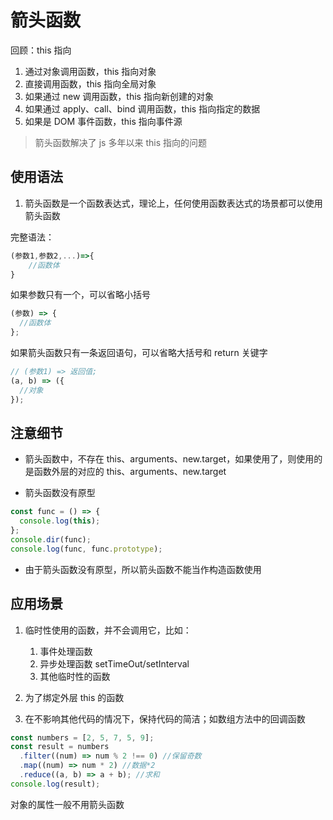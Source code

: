 # 箭头函数

回顾：this 指向

1. 通过对象调用函数，this 指向对象
2. 直接调用函数，this 指向全局对象
3. 如果通过 new 调用函数，this 指向新创建的对象
4. 如果通过 apply、call、bind 调用函数，this 指向指定的数据
5. 如果是 DOM 事件函数，this 指向事件源

> 箭头函数解决了 js 多年以来 this 指向的问题

## 使用语法

1. 箭头函数是一个函数表达式，理论上，任何使用函数表达式的场景都可以使用箭头函数

完整语法：

```js
(参数1,参数2,...)=>{
    //函数体
}
```

如果参数只有一个，可以省略小括号

```js
(参数) => {
  //函数体
};
```

如果箭头函数只有一条返回语句，可以省略大括号和 return 关键字

```js
// (参数1) => 返回值;
(a, b) => ({
  //对象
});
```

## 注意细节

- 箭头函数中，不存在 this、arguments、new.target，如果使用了，则使用的是函数外层的对应的 this、arguments、new.target

- 箭头函数没有原型

```js
const func = () => {
  console.log(this);
};
console.dir(func);
console.log(func, func.prototype);
```

- 由于箭头函数没有原型，所以箭头函数不能当作构造函数使用

## 应用场景

1. 临时性使用的函数，并不会调用它，比如：

   1. 事件处理函数
   2. 异步处理函数 setTimeOut/setInterval
   3. 其他临时性的函数

2. 为了绑定外层 this 的函数

3. 在不影响其他代码的情况下，保持代码的简洁；如数组方法中的回调函数

```js
const numbers = [2, 5, 7, 5, 9];
const result = numbers
  .filter((num) => num % 2 !== 0) //保留奇数
  .map((num) => num * 2) //数据*2
  .reduce((a, b) => a + b); //求和
console.log(result);
```

对象的属性一般不用箭头函数
